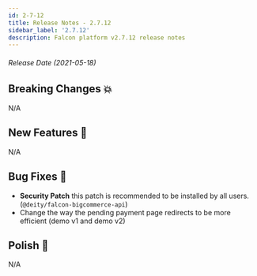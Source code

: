 ```yaml
---
id: 2-7-12
title: Release Notes - 2.7.12
sidebar_label: '2.7.12'
description: Falcon platform v2.7.12 release notes
---
```


###### Release Date (2021-05-18)

## Breaking Changes 💥

N/A

## New Features 🚀

N/A

## Bug Fixes 🐛

- **Security Patch** this patch is recommended to be installed by all users. (`@deity/falcon-bigcommerce-api`)
- Change the way the pending payment page redirects to be more efficient (demo v1 and demo v2)

## Polish 💅

N/A
